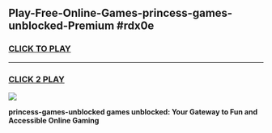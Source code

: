 
## Play-Free-Online-Games-princess-games-unblocked-Premium #rdx0e
<h3>
<a href="https://premium.freeplayer.one?title=princess-games-unblocked&ref=8M">CLICK TO PLAY</a></h3>
<hr>

<h3>
<a href="https://premium.freeplayer.one?title=princess-games-unblocked&ref=8M">CLICK 2 PLAY</a>
  
</h3>

<a href="https://premium.freeplayer.one?title=princess-games-unblocked&ref=8M"><img src="https://clearcache.store/games.png"></a>


**princess-games-unblocked games unblocked: Your Gateway to Fun and Accessible Online Gaming**
